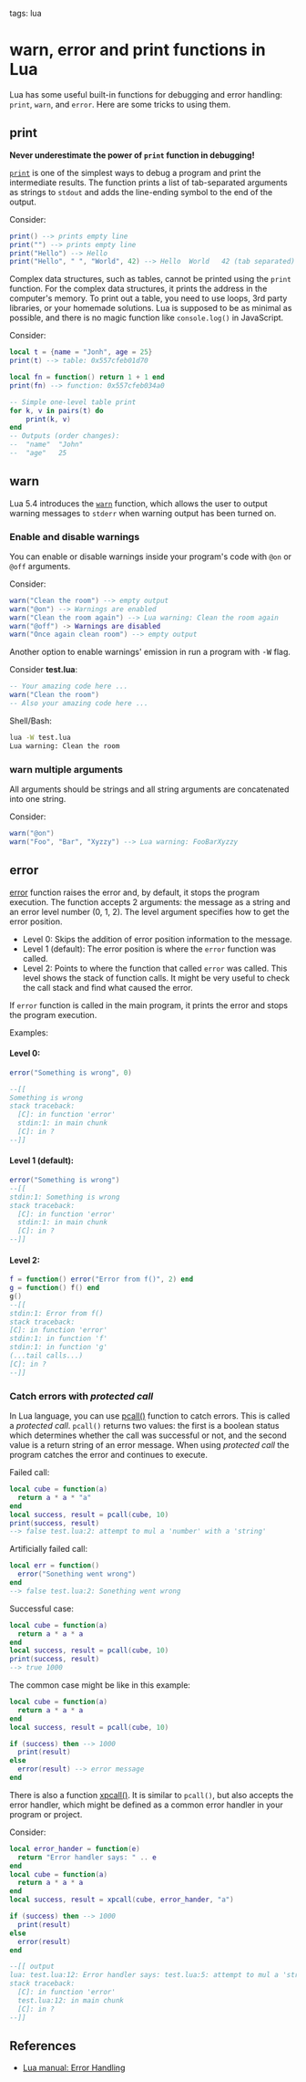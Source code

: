 <!-- Description: Lua has some useful functions for debugging and error handling: print, warn, and error. Here are some tricks to using them. -->

tags: lua

# warn, error and print functions in Lua


Lua has some useful built-in functions for debugging and error handling:
`print`, `warn`, and `error`. Here are some tricks to using them.

## print

**Never underestimate the power of `print` function in debugging!**

[`print`](https://www.lua.org/manual/5.4/manual.html#pdf-print) is one of the
simplest ways to debug a program and print the intermediate results. The
function prints a list of tab-separated arguments as strings to `stdout` and
adds the line-ending symbol to the end of the output.

Consider:

```lua
print() --> prints empty line
print("") --> prints empty line
print("Hello") --> Hello
print("Hello", " ", "World", 42) --> Hello	World	42 (tab separated)
```

Complex data structures, such as tables, cannot be printed using the `print`
function. For the complex data structures, it prints the address in the
computer's memory. To print out a table, you need to use loops, 3rd party
libraries, or your homemade solutions. Lua is supposed to be as minimal
as possible, and there is no magic function like `console.log()` in JavaScript.

Consider:

```lua
local t = {name = "Jonh", age = 25}
print(t) --> table: 0x557cfeb01d70

local fn = function() return 1 + 1 end
print(fn) --> function: 0x557cfeb034a0

-- Simple one-level table print
for k, v in pairs(t) do
	print(k, v)
end
-- Outputs (order changes):
--	"name"	"John"
--	"age"	25
```

## warn

Lua 5.4 introduces the
[`warn`](https://www.lua.org/manual/5.4/manual.html#pdf-warn)
function, which allows the user to output warning
messages to `stderr` when warning output has been turned on.

### Enable and disable warnings

You can enable or disable warnings inside your program's code with
`@on` or `@off` arguments.

Consider:

```lua
warn("Clean the room") --> empty output
warn("@on") --> Warnings are enabled
warn("Clean the room again") --> Lua warning: Clean the room again
warn("@off") -> Warnings are disabled
warn("Once again clean room") --> empty output
```

Another option to enable warnings' emission in run a program with
<kbd>-W</kbd> flag.

Consider **test.lua**:

```lua
-- Your amazing code here ...
warn("Clean the room")
-- Also your amazing code here ...
```

Shell/Bash:

```bash
lua -W test.lua
Lua warning: Clean the room
```

### warn multiple arguments

All arguments should be strings and all string arguments are concatenated
into one string.

Consider:

```lua
warn("@on")
warn("Foo", "Bar", "Xyzzy") --> Lua warning: FooBarXyzzy
```

## error

[error](https://www.lua.org/manual/5.4/manual.html#pdf-error) function raises
the error and, by default, it stops the program execution. The function
accepts 2 arguments: the message as a string and an error level number (0, 1,
2). The level argument specifies how to get the error position.

- Level 0: Skips the addition of error position information to the message.
- Level 1 (default): The error position is where the `error` function was
  called.
- Level 2: Points to where the function that called `error`
  was called. This level shows the stack of function calls. It might be
  very useful to check the call stack and find what caused the error.

If `error` function is called in the main program, it prints the error and
stops the program execution.

Examples:

#### Level 0:

```lua
error("Something is wrong", 0)

--[[
Something is wrong
stack traceback:
  [C]: in function 'error'
  stdin:1: in main chunk
  [C]: in ?
--]]
```

#### Level 1 (default):

```lua
error("Something is wrong")
--[[
stdin:1: Something is wrong
stack traceback:
  [C]: in function 'error'
  stdin:1: in main chunk
  [C]: in ?
--]]
```

#### Level 2:

```lua
f = function() error("Error from f()", 2) end
g = function() f() end
g()
--[[
stdin:1: Error from f()
stack traceback:
[C]: in function 'error'
stdin:1: in function 'f'
stdin:1: in function 'g'
(...tail calls...)
[C]: in ?
--]]
```

### Catch errors with _protected call_

In Lua language, you can use [pcall()](https://www.lua.org/manual/5.4/manual.html#pdf-pcall)
function to catch errors. This is called a _protected call_. `pcall()` returns
two values: the first is a boolean status which determines whether the call was
successful or not, and the second value is a return string of an error message.
When using _protected call_ the program catches the error and continues to execute.

Failed call:

```lua
local cube = function(a)
  return a * a * "a"
end
local success, result = pcall(cube, 10)
print(success, result)
--> false test.lua:2: attempt to mul a 'number' with a 'string'
```

Artificially failed call:

```lua
local err = function()
  error("Sonething went wrong")
end
--> false test.lua:2: Sonething went wrong
```

Successful case:

```lua
local cube = function(a)
  return a * a * a
end
local success, result = pcall(cube, 10)
print(success, result)
--> true 1000
```

The common case might be like in this example:

```lua
local cube = function(a)
  return a * a * a
end
local success, result = pcall(cube, 10)

if (success) then --> 1000
  print(result)
else
  error(result) --> error message
end
```

There is also a function [xpcall()](https://www.lua.org/manual/5.4/manual.html#pdf-xpcall).
It is similar to `pcall()`, but also accepts the error handler, which might
be defined as a common error handler in your program or project.

Consider:

```lua
local error_hander = function(e)
  return "Error handler says: " .. e
end
local cube = function(a)
  return a * a * a
end
local success, result = xpcall(cube, error_hander, "a")

if (success) then --> 1000
  print(result)
else
  error(result)
end

--[[ output
lua: test.lua:12: Error handler says: test.lua:5: attempt to mul a 'string' with a 'string'
stack traceback:
  [C]: in function 'error'
  test.lua:12: in main chunk
  [C]: in ?
--]]
```

## References

- [Lua manual: Error Handling](https://www.lua.org/manual/5.4/manual.html#2.3)